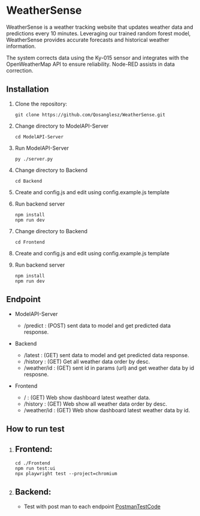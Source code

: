 # WeatherSense

WeatherSense is a weather tracking website that updates weather data and predictions every 10 minutes. Leveraging our trained random forest model, WeatherSense provides accurate forecasts and historical weather information.

The system corrects data using the Ky-015 sensor and integrates with the OpenWeatherMap API to ensure reliability. Node-RED assists in data correction.

## Installation

1. Clone the repository:

   ```
   git clone https://github.com/Qosanglesz/WeatherSense.git
   ```

2. Change directory to ModelAPI-Server

   ```
   cd ModelAPI-Server
   ```

3. Run ModelAPI-Server
   ```
   py ./server.py
   ```

4. Change directory to Backend
   ```
   cd Backend
   ```
5. Create and config.js and edit using config.example.js template
6. Run backend server
   ```
   npm install
   npm run dev
   ```
7. Change directory to Backend
   ```
   cd Frontend
   ```
8. Create and config.js and edit using config.example.js template
9. Run backend server
   ```
   npm install
   npm run dev
   ```
## Endpoint
- ModelAPI-Server
  - /predict : (POST) sent data to model and get predicted data response.
  
- Backend
  - /latest : (GET) sent data to model and get predicted data response.
  - /history : (GET) Get all weather data order by desc.
  - /weather/id : (GET) sent id in params (url) and get weather data by id resposne.
 
- Frontend
  - / : (GET) Web show dashboard latest weather data.
  - /history : (GET) Web show all weather data order by desc.
  - /weather/id : (GET) Web show dashboard latest weather data by id.

## How to run test
1. ## Frontend:

   ```
   cd ./Frontend
   npm run test:ui
   npx playwright test --project=chromium
   ```
1. ## Backend:
   - Test with post man to each endpoint [PostmanTestCode](https://github.com/Qosanglesz/WeatherSense/wiki/Postman-Test-code)

  
